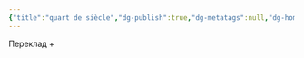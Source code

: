 ```yaml
---
{"title":"quart de siècle","dg-publish":true,"dg-metatags":null,"dg-home":null,"permalink":"/quart-de-siecle/","dgPassFrontmatter":true,"noteIcon":""}
---
```


Переклад +